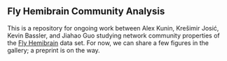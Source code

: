 ## Fly Hemibrain Community Analysis

This is a repository for ongoing work between Alex Kunin, Krešimir Josić, Kevin Bassler, and Jiahao Guo studying network community properties of the [Fly Hemibrain](https://www.janelia.org/project-team/flyem/hemibrain) data set. For now, we can share a few figures in the gallery; a preprint is on the way.

